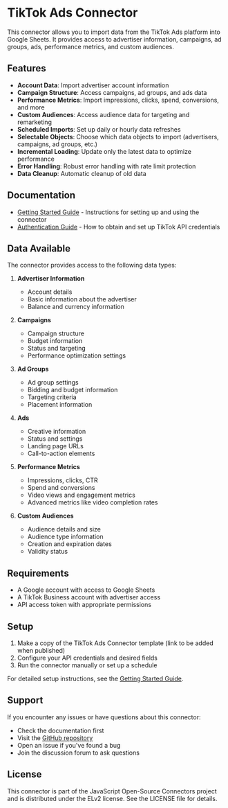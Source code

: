 # TikTok Ads Connector

This connector allows you to import data from the TikTok Ads platform into Google Sheets. It provides access to advertiser information, campaigns, ad groups, ads, performance metrics, and custom audiences.

## Features

- **Account Data**: Import advertiser account information
- **Campaign Structure**: Access campaigns, ad groups, and ads data
- **Performance Metrics**: Import impressions, clicks, spend, conversions, and more
- **Custom Audiences**: Access audience data for targeting and remarketing
- **Scheduled Imports**: Set up daily or hourly data refreshes
- **Selectable Objects**: Choose which data objects to import (advertisers, campaigns, ad groups, etc.)
- **Incremental Loading**: Update only the latest data to optimize performance
- **Error Handling**: Robust error handling with rate limit protection
- **Data Cleanup**: Automatic cleanup of old data

## Documentation

- [Getting Started Guide](GETTING_STARTED.md) - Instructions for setting up and using the connector
- [Authentication Guide](CREDENTIALS.md) - How to obtain and set up TikTok API credentials

## Data Available

The connector provides access to the following data types:

1. **Advertiser Information**
   - Account details
   - Basic information about the advertiser
   - Balance and currency information

2. **Campaigns**
   - Campaign structure
   - Budget information
   - Status and targeting
   - Performance optimization settings

3. **Ad Groups**
   - Ad group settings
   - Bidding and budget information
   - Targeting criteria
   - Placement information

4. **Ads**
   - Creative information
   - Status and settings
   - Landing page URLs
   - Call-to-action elements

5. **Performance Metrics**
   - Impressions, clicks, CTR
   - Spend and conversions
   - Video views and engagement metrics
   - Advanced metrics like video completion rates

6. **Custom Audiences**
   - Audience details and size
   - Audience type information
   - Creation and expiration dates
   - Validity status

## Requirements

- A Google account with access to Google Sheets
- A TikTok Business account with advertiser access
- API access token with appropriate permissions

## Setup

1. Make a copy of the TikTok Ads Connector template (link to be added when published)
2. Configure your API credentials and desired fields
3. Run the connector manually or set up a schedule

For detailed setup instructions, see the [Getting Started Guide](GETTING_STARTED.md).

## Support

If you encounter any issues or have questions about this connector:

- Check the documentation first
- Visit the [GitHub repository](https://github.com/OWOX/owox-data-marts)
- Open an issue if you've found a bug
- Join the discussion forum to ask questions

## License

This connector is part of the JavaScript Open-Source Connectors project and is distributed under the ELv2 license. See the LICENSE file for details. 